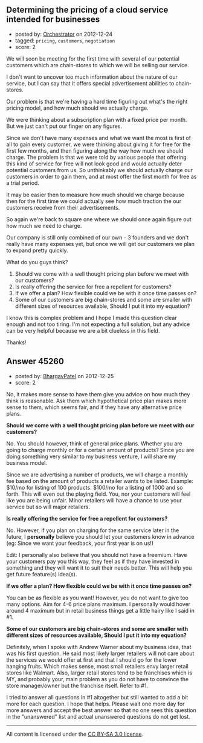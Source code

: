 ## Determining the pricing of a cloud service intended for businesses

- posted by: [Orchestrator](https://stackexchange.com/users/-1/16133-orchestrator) on 2012-12-24
- tagged: `pricing`, `customers`, `negotiation`
- score: 2

We will soon be meeting for the first time with several of our potential customers which are chain-stores to which we will be selling our service.

I don't want to uncover too much information about the nature of our service, but I can say that it offers special advertisement abilities to chain-stores.

Our problem is that we're having a hard time figuring out what's the right pricing model, and how much should we actually charge.

We were thinking about a subscription plan with a fixed price per month. But we just can't put our finger on any figures.

Since we don't have many expenses and what we want the most is first of all to gain every customer, we were thinking about giving it for free for the first few months, and then figuring along the way how much we should charge. The problem is that we were told by various people that offering this kind of service for free will not look good and would actually deter potential customers from us. So unthinkably we should actually charge our customers in order to gain them, and at most offer the first month for free as a trial period.

It may be easier then to measure how much should we charge because then for the first time we could actually see how much traction the our customers receive from their advertisements.

So again we're back to square one where we should once again figure out how much we need to charge.

Our company is still only combined of our own - 3 founders and we don't really have many expenses yet, but once we will get our customers we plan to expand pretty quickly.

What do you guys think? 


 1. Should we come with a well thought pricing plan before we meet with our customers? 
 2. Is really offering the service for free a repellent for customers? 
 3. If we offer a plan? How flexible could we be with it once time passes on?
 4. Some of our customers are big chain-stores and some are smaller with different sizes of resources available, Should I put it into my equation?

I know this is complex problem and I hope I made this question clear enough and not too tiring. I'm not expecting a full solution, but any advice can be very helpful because we are a bit clueless in this field.

Thanks!



## Answer 45260

- posted by: [BhargavPatel](https://stackexchange.com/users/-1/3998-bhargavpatel) on 2012-12-25
- score: 2

No, it makes more sense to have them give you advice on how much they think is reasonable. Ask them which hypothetical price plan makes more sense to them, which seems fair, and if they have any alternative price plans.

**Should we come with a well thought pricing plan before we meet with our customers?**

No. You should however, think of general price plans. Whether you are going to charge monthly or for a certain amount of products? Since you are doing something very similar to my business venture, I will share my business model. 

Since we are advertising a number of products, we will charge a monthly fee based on the amount of products a retailer wants to be listed. Example: $10/mo for listing of 100 products. $100/mo for a listing of 1000 and so forth. This will even out the playing field. You, nor your customers will feel like you are being unfair. Minor retailers will have a chance to use your service but so will major retailers.

**Is really offering the service for free a repellent for customers?**

No. However, if you plan on charging for the same service later in the future, I **personally** believe you should let your customers know in advance (eg: Since we want your feedback, your first year is on us!)

Edit: I personally also believe that you should not have a freemium. Have your customers pay you this way, they feel as if they have invested in something and they will want it to suit their needs better. This will help you get future feature(s) idea(s).

**If we offer a plan? How flexible could we be with it once time passes on?**

You can be as flexible as you want! However, you do not want to give too many options. Aim for 4-6 price plans maximum. I personally would hover around 4 maximum but in retail business things get a little hairy like I said in #1.

**Some of our customers are big chain-stores and some are smaller with different sizes of resources available, Should I put it into my equation?**

Definitely, when I spoke with Andrew Warner about my business idea, that was his first question. He said most likely larger retailers will not care about the services we would offer at first and that I should go for the lower hanging fruits. Which makes sense, most small retailers envy larger retail stores like Walmart. Also, larger retail stores tend to be franchises which is MY, and probably your, main problem as you do not have to convince the store manager/owner but the franchise itself. Refer to #1. 

I tried to answer all questions in #1 altogether but still wanted to add a bit more for each question. I hope that helps. Please wait one more day for more answers and accept the best answer so that no one sees this question in the "unanswered" list and actual unanswered questions do not get lost.



---

All content is licensed under the [CC BY-SA 3.0 license](https://creativecommons.org/licenses/by-sa/3.0/).
